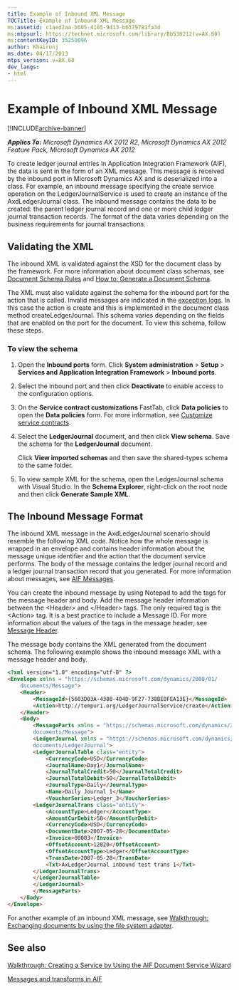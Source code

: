 ```yaml
---
title: Example of Inbound XML Message
TOCTitle: Example of Inbound XML Message
ms:assetid: c1aed2aa-b605-4185-9d13-b6379781fa3d
ms:mtpsurl: https://technet.microsoft.com/library/Bb530212(v=AX.60)
ms:contentKeyID: 35250096
author: Khairunj
ms.date: 04/17/2013
mtps_version: v=AX.60
dev_langs:
- html
---
```


# Example of Inbound XML Message 


[!INCLUDE[archive-banner](includes/archive-banner.md)]


_**Applies To:** Microsoft Dynamics AX 2012 R2, Microsoft Dynamics AX 2012 Feature Pack, Microsoft Dynamics AX 2012_

To create ledger journal entries in Application Integration Framework (AIF), the data is sent in the form of an XML message. This message is received by the inbound port in Microsoft Dynamics AX and is deserialized into a class. For example, an inbound message specifying the create service operation on the LedgerJournalService is used to create an instance of the AxdLedgerJournal class. The inbound message contains the data to be created: the parent ledger journal record and one or more child ledger journal transaction records. The format of the data varies depending on the business requirements for journal transactions.

## Validating the XML

The inbound XML is validated against the XSD for the document class by the framework. For more information about document class schemas, see [Document Schema Rules](document-schema-rules.md) and [How to: Generate a Document Schema](how-to-generate-a-document-schema.md).

The XML must also validate against the schema for the inbound port for the action that is called. Invalid messages are indicated in the [exception logs](monitoring-services-and-aif.md). In this case the action is create and this is implemented in the document class method createLedgerJournal. This schema varies depending on the fields that are enabled on the port for the document. To view this schema, follow these steps.

### To view the schema

1.  Open the **Inbound ports** form. Click **System administration** \> **Setup** \> **Services and Application Integration Framework** \> **Inbound ports**.

2.  Select the inbound port and then click **Deactivate** to enable access to the configuration options.

3.  On the **Service contract customizations** FastTab, click **Data policies** to open the **Data policies** form. For more information, see [Customize service contracts](customize-service-contracts.md).

4.  Select the **LedgerJournal** document, and then click **View schema**. Save the schema for the **LedgerJournal** document.
    
    Click **View imported schemas** and then save the shared-types schema to the same folder.

5.  To view sample XML for the schema, open the LedgerJournal schema with Visual Studio. In the **Schema Explorer**, right-click on the root node and then click **Generate Sample XML**.

## The Inbound Message Format

The inbound XML message in the AxdLedgerJournal scenario should resemble the following XML code. Notice how the whole message is wrapped in an envelope and contains header information about the message unique identifier and the action that the document service performs. The body of the message contains the ledger journal record and a ledger journal transaction record that you generated. For more information about messages, see [AIF Messages](aif-messages.md).

You can create the inbound message by using Notepad to add the tags for the message header and body. Add the message header information between the \<Header\> and \</Header\> tags. The only required tag is the \<Action\> tag. It is a best practice to include a Message ID. For more information about the values of the tags in the message header, see [Message Header](message-header.md).

The message body contains the XML generated from the document schema. The following example shows the inbound message XML with a message header and body.

``` html
<?xml version="1.0" encoding="utf-8" ?> 
<Envelope xmlns = "https://schemas.microsoft.com/dynamics/2008/01/
    documents/Message">
    <Header>
        <MessageId>{5603D03A-4380-404D-9F27-738BE0FEA13E}</MessageId>
        <Action>http://tempuri.org/LedgerJournalService/create</Action>
    </Header>
    <Body>
        <MessageParts xmlns = "https://schemas.microsoft.com/dynamics/2008/01/
        documents/Message">
        <LedgerJournal xmlns = "https://schemas.microsoft.com/dynamics/2008/01/
        documents/LedgerJournal">
        <LedgerJournalTable class="entity">
            <CurrencyCode>USD</CurrencyCode>
            <JournalName>Day1</JournalName>
            <JournalTotalCredit>50</JournalTotalCredit>
            <JournalTotalDebit>50</JournalTotalDebit>
            <JournalType>Daily</JournalType>
            <Name>Daily Journal 1</Name>
            <VoucherSeries>Ledger_3</VoucherSeries>
        <LedgerJournalTrans class="entity">        
            <AccountType>Ledger</AccountType>
            <AmountCurDebit>50</AmountCurDebit>
            <CurrencyCode>USD</CurrencyCode>
            <DocumentDate>2007-05-28</DocumentDate>
            <Invoice>00003</Invoice>
            <OffsetAccount>12020</OffsetAccount>
            <OffsetAccountType>Ledger</OffsetAccountType>
            <TransDate>2007-05-28</TransDate>
            <Txt>AxLedgerJournal inbound test trans 1</Txt>
        </LedgerJournalTrans>      
        </LedgerJournalTable>  
        </LedgerJournal>
        </MessageParts>
    </Body>
</Envelope>
```

For another example of an inbound XML message, see [Walkthrough: Exchanging documents by using the file system adapter](walkthrough-exchanging-documents-by-using-the-file-system-adapter.md).

## See also

[Walkthrough: Creating a Service by Using the AIF Document Service Wizard](walkthrough-creating-a-service-by-using-the-aif-document-service-wizard.md)

[Messages and transforms in AIF](messages-and-transforms-in-aif.md)

